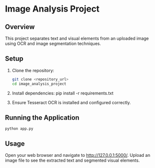 # Image Analysis Project

## Overview
This project separates text and visual elements from an uploaded image using OCR and image segmentation techniques.

## Setup

1. Clone the repository:
   ```sh
   git clone <repository_url>
   cd image_analysis_project

2. Install dependencies:
    pip install -r requirements.txt

3. Ensure Tesseract OCR is installed and configured correctly.

## Running the Application
    python app.py

## Usage
Open your web browser and navigate to http://127.0.0.1:5000/.
Upload an image file to see the extracted text and segmented visual elements.